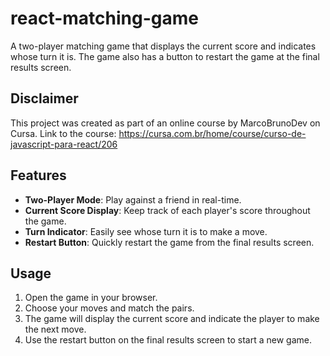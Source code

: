 # react-matching-game
 A two-player matching game that displays the current score and indicates whose turn it is. The game also has a button to restart the game at the final results screen.

## Disclaimer
This project was created as part of an online course by MarcoBrunoDev on Cursa.
Link to the course: 
https://cursa.com.br/home/course/curso-de-javascript-para-react/206

## Features
- **Two-Player Mode**: Play against a friend in real-time.
- **Current Score Display**: Keep track of each player's score throughout the game.
- **Turn Indicator**: Easily see whose turn it is to make a move.
- **Restart Button**: Quickly restart the game from the final results screen.

## Usage
1. Open the game in your browser.
2. Choose your moves and match the pairs.
3. The game will display the current score and indicate the player to make the next move.
4. Use the restart button on the final results screen to start a new game.
